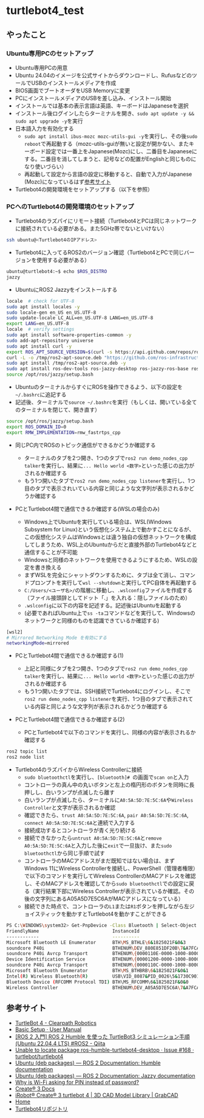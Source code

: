 # turtlebot4_test

## やったこと

### Ubuntu専用PCのセットアップ

- Ubuntu専用PCの用意
- Ubuntu 24.04のイメージを公式サイトからダウンロードし、RufusなどのツールでUSBのインストールメディアを作成
- BIOS画面でブートオーダをUSB Memoryに変更
- PCにインストールメディアのUSBを差し込み、インストール開始
- インストールでは基本の表示言語は英語、キーボードはJapaneseを選択
- インストール後ログインしたらターミナルを開き、```sudo apt update -y && sudo apt upgrade -y```を実行
- 日本語入力を有効化する
  - ```sudo apt install ibus-mozc mozc-utils-gui -y```を実行し、その後```sudo reboot```で再起動する（mozc-utils-guiが無いと設定が開かない、またキーボード設定では一番上をJapanese(Mozc)にし、二番目をJapaneseにする。二番目を消してしまうと、記号などの配置がEnglishと同じものになり使いづらい）
  - 再起動して設定から言語の設定に移動すると、自動で入力がJapanese (Mozc)になっているはず[参考サイト](https://qiita.com/takuya66520126/items/8bb760bf99c4e25364e3 "ubuntuで日本語入力に変更する方法 #Linux - Qiita")
- Turtlebot4の開発環境をセットアップする（以下を参照）

### PCへのTurtlebot4の開発環境のセットアップ

- Turtlebot4のラズパイにリモート接続（Turtlebot4とPCは同じネットワークに接続されている必要がある。また5GHz帯でないといけない）

```sh
ssh ubuntu@<Turtlebot4のIPアドレス>
```

- Turtlebot4に入ってるROS2のバージョン確認（Turtlebot4とPCで同じバージョンを使用する必要がある）

```sh
ubuntu@turtlebot4:~$ echo $ROS_DISTRO
jazzy
```

- UbuntuにROS2 Jazzyをインストールする

```sh
locale  # check for UTF-8
sudo apt install locales -y
sudo locale-gen en_US en_US.UTF-8
sudo update-locale LC_ALL=en_US.UTF-8 LANG=en_US.UTF-8
export LANG=en_US.UTF-8
locale  # verify settings
sudo apt install software-properties-common -y
sudo add-apt-repository universe
sudo apt install curl -y
export ROS_APT_SOURCE_VERSION=$(curl -s https://api.github.com/repos/ros-infrastructure/ros-apt-source/releases/latest | grep -F "tag_name" | awk -F\" '{print $4}')
curl -L -o /tmp/ros2-apt-source.deb "https://github.com/ros-infrastructure/ros-apt-source/releases/download/${ROS_APT_SOURCE_VERSION}/ros2-apt-source_${ROS_APT_SOURCE_VERSION}.$(. /etc/os-release && echo $VERSION_CODENAME)_all.deb" # If using Ubuntu derivates use $UBUNTU_CODENAME
sudo apt install /tmp/ros2-apt-source.deb -y
sudo apt install ros-dev-tools ros-jazzy-desktop ros-jazzy-ros-base ros-jazzy-turtlebot4-desktop ros-jazzy-turtlebot4-description ros-jazzy-turtlebot4-msgs ros-jazzy-turtlebot4-navigation ros-jazzy-turtlebot4-node ros-jazzy-turtlebot4-bringup -y
source /opt/ros/jazzy/setup.bash
```

- UbuntuのターミナルからすぐにROSを操作できるよう、以下の設定を```~/.bashrc```に追記する
- 記述後、ターミナルで```source ~/.bashrc```を実行（もしくは、開いている全てのターミナルを閉じて、開き直す）

```sh
source /opt/ros/jazzy/setup.bash
export ROS_DOMAIN_ID=0
export RMW_IMPLEMENTATION=rmw_fastrtps_cpp
```

- 同じPC内でROSのトピック通信ができるかどうか確認する
  - ターミナルのタブを2つ開き、1つのタブで```ros2 run demo_nodes_cpp talker```を実行し、結果に```... Hello world <数字>```といった感じの出力がされるか確認する
  - もう1つ開いたタブで```ros2 run demo_nodes_cpp listener```を実行し、1つ目のタブで表示されいている内容と同じような文字列が表示されるかどうか確認する
 
- PCとTurtlebot4間で通信できるか確認する(WSLの場合のみ)
  - Windows上でUbuntuを実行している場合は、WSL(Windows Subsystem for Linux)という仮想化システム上で動かすことになるが、この仮想化システムはWindowsとは違う独自の仮想ネットワークを構成してしまうため、WSL上のUbuntuからだと直接外部のTurtlebot4などと通信することが不可能
  - Windowsと同様のネットワークを使用できるようにするため、WSLの設定を書き換える
  - まずWSLを完全にシャットダウンするために、タブは全て消し、コマンドプロンプトを実行して```wsl --shutdown```と実行してPC自体を再起動する
  - ```C:/Users/<ユーザ名>/```の階層に移動し、```.wslconfig```ファイルを作成する（ファイル接頭辞としてドット「.」を入れる：隠しファイルのため）
  - ```.wslconfig```に以下の内容を記述する。記述後はUbuntuを起動する
  - (必要であればUbuntu上で```ss -ta```コマンドなどを実行して、Windowsのネットワークと同様のものを認識できているか確認する)
 
```sh
[wsl2]
# Mirrored Networking Mode を有効にする
networkingMode=mirrored
```
 
- PCとTurtlebot4間で通信できるか確認する(1)
  - 上記と同様にタブを2つ開き、1つのタブで```ros2 run demo_nodes_cpp talker```を実行し、結果に```... Hello world <数字>```といった感じの出力がされるか確認する
  - もう1つ開いたタブでは、SSH接続でTurtlebot4にログインし、そこで```ros2 run demo_nodes_cpp listener```を実行、1つ目のタブで表示されている内容と同じような文字列が表示されるかどうか確認する
 
- PCとTurtlebot4間で通信できるか確認する(2)
  - PCとTurtlebot4で以下のコマンドを実行し、同様の内容が表示されるか確認する
 
```sh
ros2 topic list
ros2 node list
```

- Turtlebot4のラズパイからWireless Controllerに接続
  - ```sudo bluetoothctl```を実行し、```[bluetooth]# ```の画面で```scan on```と入力
  - コントローラの真ん中の丸いボタンと左上の楕円形のボタンを同時に長押しし、白いランプが点滅したら離す
  - 白いランプが点滅したら、ターミナルに```A0:5A:5D:7E:5C:6A```や```Wireless Controller```と文字が表示されるか確認
  - 確認できたら、```trust A0:5A:5D:7E:5C:6A```, ```pair A0:5A:5D:7E:5C:6A```, ```connect A0:5A:5D:7E:5C:6A```と連続で入力する
  - 接続成功するとコントローラが青く光り続ける
  - 接続できなかったら```untrust A0:5A:5D:7E:5C:6A```と```remove A0:5A:5D:7E:5C:6A```と入力した後に```exit```で一旦抜け、また```sudo bluetoothctl```から同じ手順で試す
  - コントローラのMACアドレスがまだ既知ではない場合は、まずWindows 11にWireless Controllerを接続し、PowerShell（管理者権限）で以下のコマンドを実行してWireless ControllerのMACアドレスを確認し、そのMACアドレスを確認してから```sudo bluetoothctl```での設定に戻る（実行結果下部にWireless Controllerが表示されているか確認。その後の文字列にあるA05A5D7E5C6AがMACアドレスになっている）
  - 接続できた時点で、コントローラの```L1```または```R1```ボタンを押しながら左ジョイスティックを動かすとTurtlebot4を動かすことができる

```sh
PS C:\WINDOWS\system32> Get-PnpDevice -Class Bluetooth | Select-Object FriendlyName, InstanceId, Status
FriendlyName                           InstanceId
------------                           ----------
Microsoft Bluetooth LE Enumerator      BTH\MS_BTHLE\6&1825021F&0&3
soundcore P40i                         BTHENUM\DEV_880E851DF20B\7&A7FCA4F&0&BLUETOOTHDEVICE_880E851DF20B
soundcore P40i Avrcp Transport         BTHENUM\{0000110E-0000-1000-8000-00805F9B34FB}_LOCALMFG&0002\7&A7FCA4F&0&880E...
Device Identification Service          BTHENUM\{00001200-0000-1000-8000-00805F9B34FB}_VID&0002054C_PID&05C4\7&A7FCA4...
soundcore P40i Avrcp Transport         BTHENUM\{0000110C-0000-1000-8000-00805F9B34FB}_LOCALMFG&0002\7&A7FCA4F&0&880E...
Microsoft Bluetooth Enumerator         BTH\MS_BTHBRB\6&1825021F&0&1
Intel(R) Wireless Bluetooth(R)         USB\VID_8087&PID_0026\5&1730C901&0&10
Bluetooth Device (RFCOMM Protocol TDI) BTH\MS_RFCOMM\6&1825021F&0&0
Wireless Controller                    BTHENUM\DEV_A05A5D7E5C6A\7&A7FCA4F&0&BLUETOOTHDEVICE_A05A5D7E5C6A  
```

## 参考サイト

- [TurtleBot 4 - Clearpath Robotics](https://clearpathrobotics.com/turtlebot-4/ "TurtleBot 4 - Clearpath Robotics")
- [Basic Setup · User Manual](https://clearpathrobotics.com/turtlebot-get-started/ "Basic Setup · User Manual")
- [[ROS 2 入門]  ROS 2 Humble を使った TurtleBot3 シミュレーション手順 (Ubuntu 22.04.4 LTS) #ROS2 - Qiita](https://qiita.com/Futo_Horio/items/2e78b3d160a0026d180c "[ROS 2 入門]  ROS 2 Humble を使った TurtleBot3 シミュレーション手順 (Ubuntu 22.04.4 LTS) #ROS2 - Qiita")
- [Unable to locate package ros-humble-turtlebot4-desktop  · Issue #168 · turtlebot/turtlebot4](https://github.com/turtlebot/turtlebot4/issues/168 "Unable to locate package ros-humble-turtlebot4-desktop  · Issue #168 · turtlebot/turtlebot4")
- [Ubuntu (deb packages) — ROS 2 Documentation: Humble  documentation](https://docs.ros.org/en/humble/Installation/Ubuntu-Install-Debs.html "Ubuntu (deb packages) — ROS 2 Documentation: Humble  documentation")
- [Ubuntu (deb packages) — ROS 2 Documentation: Jazzy  documentation](https://docs.ros.org/en/jazzy/Installation/Ubuntu-Install-Debs.html "Ubuntu (deb packages) — ROS 2 Documentation: Jazzy  documentation")
- [Why is Wi-Fi asking for PIN instead of password?](https://help.comporium.com/residential/s/article/Why-is-Wi-Fi-asking-for-PIN-instead-of-password "Why is Wi-Fi asking for PIN instead of password?")
- [Create® 3 Docs](https://iroboteducation.github.io/create3_docs/ "Create® 3 Docs")
- [iRobot® Create® 3 turtlebot 4 | 3D CAD Model Library | GrabCAD](https://grabcad.com/library/irobot-create-3-turtlebot-4-1 "iRobot® Create® 3 turtlebot 4 | 3D CAD Model Library | GrabCAD")
- [Home](http://192.168.1.142:8080/ "Home")
- [Turtlebot4リポジトリ](https://github.com/turtlebot/turtlebot4 "")
